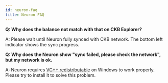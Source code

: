 ```yaml
---
id: neuron-faq
title: Neuron FAQ
---
```


**Q: Why does the balance not match with that on CKB Explorer?**

A: Please wait until Neuron fully synced with CKB network. The bottom left indicator shows the sync progress.

**Q: Why does the Neuron show "sync failed, please check the network", but my network is ok.**

A: Neuron requires [VC++ redistributable](https://support.microsoft.com/en-us/help/2977003/the-latest-supported-visual-c-downloads) on Windows to work properly. Please try to install it to solve this problem.


